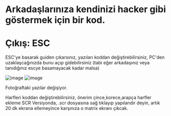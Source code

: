 # Arkadaşlarınıza kendinizi hacker gibi göstermek için bir kod.
# Çıkış: ESC

ESC'ye basarak guiden çıkarsınız, yazıları koddan değiştirebilirsiniz, 
PC'den uzaklaşcağınızda bunu açıp gidebilirsiniz (tabi eğer arkadaşınız veya tanıdığınız escye basamayacak kadar malsa)




![image](https://github.com/user-attachments/assets/0552aea8-5c0b-4dd1-bf03-7005a5d92f8d)
![image](https://github.com/user-attachments/assets/eb946db8-2b73-43de-acd9-c8efdd77449d)


Fotoğraftaki yazılar değişiyor.

Harfleri koddan değiştirebilirsiniz, önerim çince,korece,arapça harfler ekleme
SCR Versiyonda, .scr dosyasına sağ tıklayıp yapılandır deyin, artık 20 dk ekrana ellemeyince karşınıza o matrix ekranı çıkcak.
